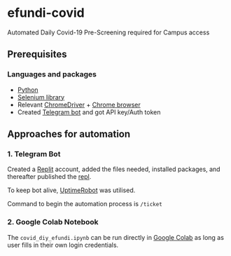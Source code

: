 # efundi-covid
Automated Daily Covid-19 Pre-Screening required for Campus access

## Prerequisites
### Languages and packages
- [Python](https://www.python.org/)
- [Selenium library](https://selenium-python.readthedocs.io/)
- Relevant [ChromeDriver](https://chromedriver.chromium.org/) + [Chrome browser](https://www.google.com/chrome/)
- Created [Telegram bot](https://core.telegram.org/bots) and got API key/Auth token

## Approaches for automation
### 1. Telegram Bot
Created a [Replit](https://replit.com/) account, added the files needed, installed packages, and thereafter published the [repl](https://replit.com/@AffaanMuhammad/efundi-covid).

To keep bot alive, [UptimeRobot](https://uptimerobot.com/) was utilised.

Command to begin the automation process is ```/ticket```

### 2. Google Colab Notebook
The ```covid_diy_efundi.ipynb``` can be run directly in [Google Colab](https://githubtocolab.com/AM-ops/efundi-covid/blob/main/covid_diy_efundi.ipynb) as long as user fills in their own login credentials.
